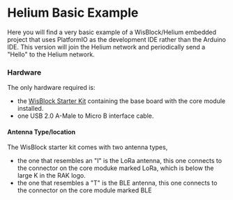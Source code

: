 
# Helium Basic Example

Here you will find a very basic example of a WisBlock/Helium embedded project that uses PlatformIO as the development IDE rather than the Arduino IDE.
This version will join the Helium network and periodically send a "Hello" to the Helium network.

### Hardware
The only hardware required is:
* the [WisBlock Starter Kit](https://store.rakwireless.com/products/wisblock-starter-kit) containing  the base board with the core module installed.
* one USB 2.0 A-Male to Micro B interface cable.

#### Antenna Type/location
The WisBlock starter kit comes with two antenna types, 
* the one that resembles an "I" is the LoRa antenna, this one connects to the connector on the core moduke marked LoRa, which is below the large K in the RAK logo.
* the one that resembles a "T" is the BLE antenna, this one connects to the connector on the core module marked BLE


